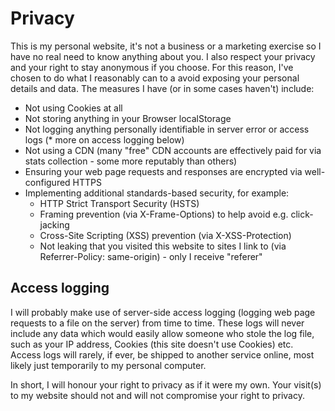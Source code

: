 # Privacy 

This is my personal website, it's not a business or a marketing exercise so I have no real need to know anything about you. I also respect your privacy and your right to stay anonymous if you choose. 
For this reason, I've chosen to do what I reasonably can to a avoid exposing your personal details and data. The measures I have (or in some cases haven't) include:

* Not using Cookies at all
* Not storing anything in your Browser localStorage
* Not logging anything personally identifiable in server error or access logs (* more on access logging below)
* Not using a CDN (many "free" CDN accounts are effectively paid for via stats collection - some more reputably than others)
* Ensuring your web page requests and responses are encrypted via well-configured HTTPS
* Implementing additional standards-based security, for example:
    * HTTP Strict Transport Security (HSTS)
    * Framing prevention (via X-Frame-Options) to help avoid e.g. click-jacking
    * Cross-Site Scripting (XSS) prevention (via X-XSS-Protection)
    * Not leaking that you visited this website to sites I link to (via Referrer-Policy: same-origin) - only I receive "referer"

## Access logging
I will probably make use of server-side access logging (logging web page requests to a file on the server) from time to time. These logs will never include any data which 
would easily allow someone who stole the log file, such as your IP address, Cookies (this site doesn't use Cookies) etc. Access logs will rarely, if ever, be shipped to 
another service online, most likely just temporarily to my personal computer.  

In short, I will honour your right to privacy as if it were my own. Your visit(s) to my website should not and will not compromise your right to privacy.